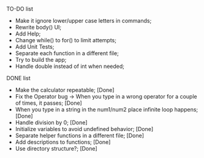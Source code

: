 TO-DO list

* Make it ignore lower/upper case letters in commands;
* Rewrite body() UI;
* Add Help;
* Change while() to for() to limit attempts;
* Add Unit Tests;
* Separate each function in a different file;
* Try to build the app;
* Handle double instead of int when needed;

DONE list
* Make the calculator repeatable; [Done]
* Fix the Operator bug -> When you type in a wrong operator for a couple of times, it passes; [Done]
* When you type in a string in the num1/num2 place infinite loop happens; [Done]
* Handle division by 0; [Done]
* Initialize variables to avoid undefined behavior; [Done]
* Separate helper functions in a different file; [Done]
* Add descriptions to functions; [Done]
* Use directory structure?; [Done]